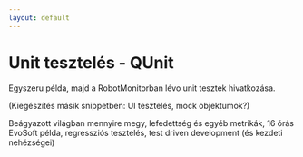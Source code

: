 ```yaml
---
layout: default
---
```


# Unit tesztelés - QUnit

Egyszeru példa, majd a RobotMonitorban lévo unit tesztek hivatkozása.

(Kiegészítés másik snippetben: UI tesztelés, mock objektumok?)

Beágyazott világban mennyire megy, lefedettség és egyéb metrikák, 16 órás EvoSoft példa, regressziós tesztelés, test driven development (és kezdeti nehézségei)
